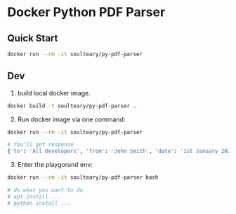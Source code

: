 # Docker Python PDF Parser

## Quick Start

```bash
docker run --rm -it soulteary/py-pdf-parser
```

## Dev

1. build local docker image.

```bash
docker build -t soulteary/py-pdf-parser .                                        
```

2. Run docker image via one command:

```bash
docker run --rm -it soulteary/py-pdf-parser

# You'll get response
{'to': 'All Developers', 'from': 'John Smith', 'date': '1st January 2020', 'subject': 'A new PDF Parsing tool', 'content': 'A new PDF Parsing tool\nThere is a new PDF parsing tool available, called py-pdf-parser - you should all check it out!\nI think it could really help you extract that data we need from those PDFs.'}
```

3. Enter the playgorund env:

```bash
docker run --rm -it soulteary/py-pdf-parser bash

# do what you want to do 
# apt install ...
# python install ...
```